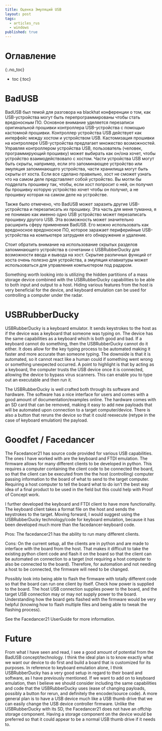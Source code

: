 ```yaml
---
title: Оценка Эмуляций USB
layout: post
tags:
  - articles_rus
  - windows
published: true
---
```

# Оглавление
{:.no_toc}

* toc
{:toc}


# BadUSB

BadUSB был темой для разговора на blackhat конференции о том, как USB-устройства могут быть перепрограммированы чтобы стать вредоносным ПО. Основное внимание уделяется перезаписи оригинальной прошивки контроллера USB-устройства с помощью кастомной прошивки. Контроллер устройства USB действует как интерфейс между хостом и устройством USB. Кастомизация прошивки на контроллере USB-устройства предлагает множество возможностей. Управляя контроллером устройства USB, пользователь (человек, программирующий прошивку) может выбирать как он/она хочет, чтобы устройство взаимодействовало с хостом. Части устройства USB могут быть скрыты, например, если это запоминающее устройство или эмуляция запоминающего устройства, части хранилища могут быть скрыты от хоста. Если все сделано правильно, хост не сможет узнать что на самом деле представляет собой устройство. Вы могли бы подделать прошивку так, чтобы, если хост попросит о ней, он получил бы прошивку которую устройство хочет чтобы он получил, а не прошивку которая на самом деле на устройстве.

Также было отмечено, что BadUSB может заразить другие USB-устройства и перезаписать их прошивку. Эта часть для меня туманна, я не понимаю как именно одно USB устройство может перезаписать прошивку другого USB. Эта возможность может значительно расширить сферу применения BadUSB. Его можно использовать как вредоносное вредоносное ПО, которое заражает периферийные USB-устройства на компьютере затрудняя его обнаружение и удаление.

Стоит обратить внимание на использование скрытых разделов запоминающего устройства в сочетании с USBRubberDucky для возможности ввода и вывода на хост. Скрытие различных функций от хоста очень полезно для устройства, а эмуляция клавиатуры может использоваться для управления компьютером под радаром.

Something worth looking into is utilizing the hidden partitions of a mass storage device combined with the USBRubberDucky capabilities to be able to both input and output to a host. Hiding various features from the host is very beneficial for the device, and keyboard emulation can be used for controlling a computer under the radar.

 

# USBRubberDucky

USBRubberDucky is a keyboard emulator. It sends keystrokes to the host as if the device was a keyboard that someone was typing on. The device has the same capabilities as a keyboard which is both good and bad. If a keyboard cannot do something, then the USBRubberDucky cannot do it either. It does allow for the key typing process to be automated making it faster and more accurate than someone typing. The downside is that it is automated, so it cannot react like a human could if something went wrong or something unexpected occurred. A point to highlight is that by acting as a keyboard, the computer trusts the USB device once it is connected, allowing the device to bypass virus scanners. This can enable you to type out an executable and then run it.

The USBRubberDucky is well crafted both through its software and hardware. The software has a nice interface for users and comes with a good amount of documentation/examples online. The hardware comes with an SD card that can be removed, making it easy to add new payloads that will be automated upon connection to a target computer/device. There is also a button that reruns the device so that it could reexecute (retype in the case of keyboard emulation) the payload.

 

# Goodfet / Facedancer

The Facedancer21 has source code provided for various USB capabilities. The ones I have worked with are the keyboard and FTDI emulation. The firmware allows for many different clients to be developed in python. This requires a computer containing the client code to be connected the board, so that the client can be executed from the the host (controlling) computer passing information to the board of what to send to the target computer. Requiring a host computer to tell the board what to do isn't the best way idea of a final product to be used in the field but this could help with Proof of Concept work.

I further developed the keyboard and FTDI client to have more functionality. The keyboard client takes a format file on the host and sends the keystrokes to the target. Moving forward, I would suggest using the USBRubberDucky technology/code for keyboard emulation, because it has been developed much more than the facedancer-keyboard code.

Pros: The facedancer21 has the ability to run many different clients.

Cons: On the current setup, all the clients are in python and are made to interface with the board from the host. That makes it difficult to take the existing python client code and flash it on the board so that the client can be automated on connection to a target (not requiring a host computer to also be connected to the board). Therefore, for automation and not needing a host to be connected, the firmware will need to be changed.

Possibly look into being able to flash the firmware with totally different code so that the board can run one client by itself. Check how power is supplied to the board. The host USB connection supplies power to the board, and the target USB connection may or may not supply power to the board. Understanding how the board gets flashed with the firmware would be very helpful (knowing how to flash multiple files and being able to tweak the flashing process).

See the Facedancer21 UserGuide for more information.

 

# Future

From what I have seen and read, I see a good amount of potential from the BadUSB concept/technology. I think the ideal plan is to know exactly what we want our device to do first and build a board that is customized for its purposes. In reference to keyboard emulation alone, I think USBRubberDucky has a very good setup in regard to their board and software, as I have previously mentioned. If we want to add on to keyboard emulation, then I believe we should consider including the same capabilities and code that the USBRubberDucky uses (ease of changing payloads, possibly a button for rerun, and definitely the encoder/source code). A more general plan is to have a USB device much like a USB thumb drive that we can easily change the USB device controller firmware. Unlike the USBRubberDucky with its SD, the Facedancer21 does not have an offchip storage component. Having a storage component on the device would be preferred so that it could appear to be a normal USB thumb drive if it needs to.
